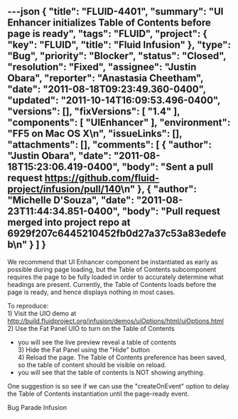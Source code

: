 ---json
{
  "title": "FLUID-4401",
  "summary": "UI Enhancer initializes Table of Contents before page is ready",
  "tags": "FLUID",
  "project": {
    "key": "FLUID",
    "title": "Fluid Infusion"
  },
  "type": "Bug",
  "priority": "Blocker",
  "status": "Closed",
  "resolution": "Fixed",
  "assignee": "Justin Obara",
  "reporter": "Anastasia Cheetham",
  "date": "2011-08-18T09:23:49.360-0400",
  "updated": "2011-10-14T16:09:53.496-0400",
  "versions": [],
  "fixVersions": [
    "1.4"
  ],
  "components": [
    "UIEnhancer"
  ],
  "environment": "FF5 on Mac OS X\n",
  "issueLinks": [],
  "attachments": [],
  "comments": [
    {
      "author": "Justin Obara",
      "date": "2011-08-18T15:23:06.419-0400",
      "body": "Sent a pull request <https://github.com/fluid-project/infusion/pull/140>\n"
    },
    {
      "author": "Michelle D'Souza",
      "date": "2011-08-23T11:44:34.851-0400",
      "body": "Pull request merged into project repo at 6929f207c6445210452fb0d27a37c53a83edefeb\n"
    }
  ]
}
---
We recommend that UI Enhancer component be instantiated as early as possible during page loading, but the Table of Contents subcomponent requires the page to be fully loaded in order to accurately determine what headings are present. Currently, the Table of Contents loads before the page is ready, and hence displays nothing in most cases.

To reproduce:\
1\) Visit the UIO demo at <http://build.fluidproject.org/infusion/demos/uiOptions/html/uiOptions.html>\
2\) Use the Fat Panel UIO to turn on the Table of Contents

* you will see the live preview reveal a table of contents\
  3\) Hide the Fat Panel using the "Hide" button\
  4\) Reload the page. The Table of Contents preference has been saved, so the table of content should be visible on reload.
* you will see that the table of contents is NOT showing anything.

One suggestion is so see if we can use the "createOnEvent" option to delay the Table of Contents instantiation until the page-ready event.

Bug Parade Infusion

        